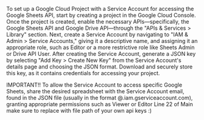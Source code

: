 To set up a Google Cloud Project with a Service Account for accessing the Google Sheets API,
start by creating a project in the Google Cloud Console. Once the project is created, enable the necessary APIs—specifically, 
the Google Sheets API and Google Drive API—through the "APIs & Services > Library" section. 
Next, create a Service Account by navigating to "IAM & Admin > Service Accounts," giving it a descriptive name, and assigning it an appropriate role, such as Editor or a more restrictive role like Sheets Admin or Drive API User. 
After creating the Service Account, generate a JSON key by selecting "Add Key > Create New Key" from the Service Account's details page and choosing the JSON format. 
Download and securely store this key, as it contains credentials for accessing your project.

IMPORTANT!!
To allow the Service Account to access specific Google Sheets, share the desired spreadsheet with the Service Account email, found in the JSON file (usually in the format @<project-id>.iam.gserviceaccount.com), granting appropriate permissions such as Viewer or Editor
Line 22 of Main make sure to replace with file path of your own api keys :)
